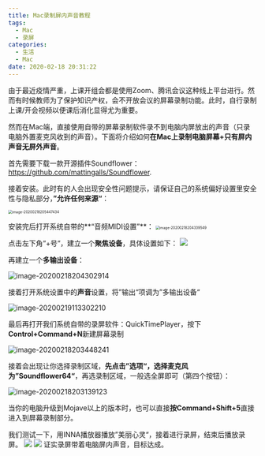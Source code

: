 ```yaml
---
title: Mac录制屏内声音教程
tags:
  - Mac
  - 录屏
categories:
  - 生活
  - Mac
date: 2020-02-18 20:31:22
---
```


由于最近疫情严重，上课开组会都是使用Zoom、腾讯会议这种线上平台进行。然而有时候教师为了保护知识产权，会不开放会议的屏幕录制功能。此时，自行录制上课/开会视频以便课后消化显得尤为重要。

然而在Mac端，直接使用自带的屏幕录制软件录不到电脑内屏放出的声音（只录电脑外置麦克风收到的声音）。下面将介绍如何**在Mac上录制电脑屏幕+只有屏内声音无屏外声音**。

首先需要下载一款开源插件Soundflower： https://github.com/mattingalls/Soundflower.

接着安装。此时有的人会出现安全性问题提示，请保证自己的系统偏好设置里安全性与隐私部分，**”允许任何来源“**：

<img src="image-20200218205447434.png" alt="image-20200218205447434" style="zoom:50%;" />

安装完后打开系统自带的**“音频MIDI设置”**：
<img src="image-20200218204339549.png" alt="image-20200218204339549" style="zoom:50%;" />

点击左下角“+号“，建立一个**聚焦设备**，具体设置如下：
![](image-20200218204238578.png)

再建立一个**多输出设备**：

![image-20200218204302914](image-20200218204302914.png)

接着打开系统设置中的**声音**设置，将”输出“项调为”多输出设备“

![image-20200219113302210](image-20200219113302210.png)





最后再打开我们系统自带的录屏软件：QuickTimePlayer，按下**Control+Command+N**新建屏幕录制

![image-20200218203448241](image-20200218203448241.png)

接着会出现让你选择录制区域，**先点击”选项“，选择麦克风为”Soundflower64“**，再选录制区域，一般选全屏即可（第四个按钮）：

![image-20200218203139123](image-20200218203139123.png)



当你的电脑升级到Mojave以上的版本时，也可以直接**按Command+Shift+5**直接进入到屏幕录制部分。

我们测试一下，用INNA播放器播放”美丽心灵“，接着进行录屏，结束后播放录屏。
![](a.png)
![](b.png)
证实录屏带着电脑屏内声音，目标达成。







